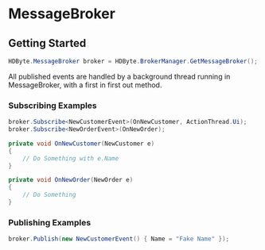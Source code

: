 # MessageBroker

## Getting Started
```csharp
HDByte.MessageBroker broker = HDByte.BrokerManager.GetMessageBroker();
```
All published events are handled by a background thread running in MessageBroker, with a first in first out method.

### Subscribing Examples
```csharp
broker.Subscribe<NewCustomerEvent>(OnNewCustomer, ActionThread.Ui);
broker.Subscribe<NewOrderEvent>(OnNewOrder);

private void OnNewCustomer(NewCustomer e)
{
    // Do Something with e.Name
}

private void OnNewOrder(NewOrder e)
{
    // Do Something
}
```

### Publishing Examples
```csharp
broker.Publish(new NewCustomerEvent() { Name = "Fake Name" });
```